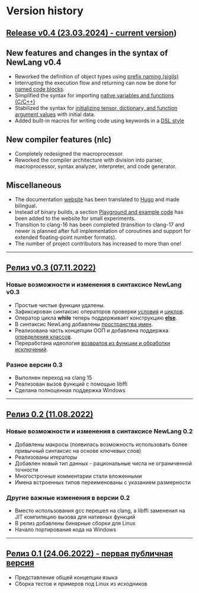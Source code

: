 # Version history

## [Release v0.4 (23.03.2024) - current version](https://github.com/rsashka/newlang/releases/tag/v0.4.0))

## New features and changes in the syntax of NewLang v0.4
- Reworked the definition of object types using [prefix naming (sigils)](https://newlang.net/docs/syntax/naming/)
- Interrupting the execution flow and returning can now be done for [named code blocks](https://newlang.net/docs/ops/throw/).
- Simplified the syntax for importing [native variables and functions (C/C++)](https://newlang.net/docs/types/native/)
- Stabilized the syntax for [initializing tensor, dictionary, and function argument values](https://newlang.net/docs/ops/create/#comprehensions) with initial data.
- Added built-in macros for writing code using keywords in a [DSL style](https://newlang.net/docs/syntax/dsl/)

## New compiler features (nlc)
- Completely redesigned the macroprocessor.
- Reworked the compiler architecture with division into parser, macroprocessor, syntax analyzer, interpreter, and code generator.

## Miscellaneous
- The documentation [website](http://newlang.net) has been translated to [Hugo](https://gohugo.io/) and made bilingual.
- Instead of binary builds, a section [Playground and example code](https://newlang.net/playground/) has been added to the website for small experiments.
- Transition to clang-16 has been completed (transition to clang-17 and newer is planned after full implementation of coroutines and support for extended floating-point number formats).
- The number of project contributors has increased to more than one!

------

## [Релиз v0.3 (07.11.2022)](https://github.com/rsashka/newlang/releases/tag/v0.3.0)

### Новые возможности и изменения в синтаксисе NewLang v0.3

- Простые чистые функции удалены.
- Зафиксирован синтаксис операторов проверки [условия](https://newlang.net/ru/ops.html#условный-оператор) и [циклов](https://newlang.net/ru/ops.html#операторы-циклов). 
- Оператор цикла **while** теперь поддерживает конструкцию [**else**](https://newlang.net/ru/ops.html#операторы-циклов).
- В синтаксис NewLang добавлены [пространства имен](https://newlang.net/ru/syntax.html#пространства-имен).
- Реализована часть концепции ООП и добавлена поддержка [определения классов](https://newlang.net/ru/type_oop.html).
- Переработана идеология [возвратов из функции и обработки исключений](https://newlang.net/ru/newlang_doc.html#операторы-прерывания-выполнения-оператор-возврата).

### Разное версии 0.3

- Выполнен переход на clang 15
- Реализован вызов функций с помощью libffi
- Сделана полноценная поддержка Windows

------

## [Релиз 0.2 (11.08.2022)](https://github.com/rsashka/newlang/releases/tag/v0.2.0)

### Новые возможности и изменения в синтаксисе NewLang 0.2

- Добавлены макросы (появилась возможность использовать более привычный синтаксис на основе ключевых слов)
- Реализованы итераторы
- Добавлен новый тип данных - рациональные числа не ограниченной точности
- Многострочные комментарии стали вложенными
- Имена встроенных типов переименованы с указанием размерности

### Другие важные изменения в версии 0.2

- Вместо использования gcc перешел на clang, а libffi замененил на JIT компиляцию вызова для нативных функций
- В релиз добавлены бинарные сборки для Linux
- Начало портирования кода на Windows

------

## [Релиз 0.1 (24.06.2022) - первая публичная версия](https://github.com/rsashka/newlang/releases/tag/v0.1.0)

- Представление общей концепции языка
- Сборка тестов и примеров под Linux из исходников
